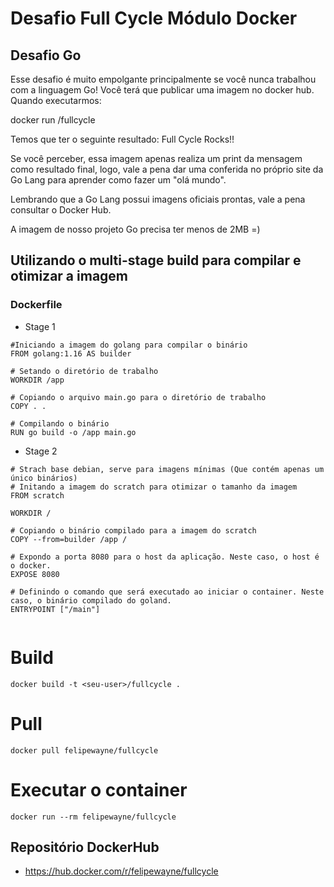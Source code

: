 # Desafio Full Cycle Módulo Docker
## Desafio Go

Esse desafio é muito empolgante principalmente se você nunca trabalhou com a linguagem Go!
Você terá que publicar uma imagem no docker hub. Quando executarmos:

docker run <seu-user>/fullcycle

Temos que ter o seguinte resultado: Full Cycle Rocks!!

Se você perceber, essa imagem apenas realiza um print da mensagem como resultado final, logo, vale a pena dar uma conferida no próprio site da Go Lang para aprender como fazer um "olá mundo".

Lembrando que a Go Lang possui imagens oficiais prontas, vale a pena consultar o Docker Hub.

A imagem de nosso projeto Go precisa ter menos de 2MB =)


## Utilizando o multi-stage build para compilar e otimizar a imagem

### Dockerfile

- Stage 1

```
#Iniciando a imagem do golang para compilar o binário
FROM golang:1.16 AS builder

# Setando o diretório de trabalho
WORKDIR /app

# Copiando o arquivo main.go para o diretório de trabalho
COPY . .

# Compilando o binário
RUN go build -o /app main.go

```

- Stage 2

```
# Strach base debian, serve para imagens mínimas (Que contém apenas um único binários)
# Initando a imagem do scratch para otimizar o tamanho da imagem
FROM scratch

WORKDIR /

# Copiando o binário compilado para a imagem do scratch
COPY --from=builder /app /

# Expondo a porta 8080 para o host da aplicação. Neste caso, o host é o docker.
EXPOSE 8080

# Definindo o comando que será executado ao iniciar o container. Neste caso, o binário compilado do goland.
ENTRYPOINT ["/main"]


```



# Build 
```
docker build -t <seu-user>/fullcycle .
```

# Pull 
```
docker pull felipewayne/fullcycle
```

# Executar o container
```
docker run --rm felipewayne/fullcycle
```


## Repositório DockerHub

- https://hub.docker.com/r/felipewayne/fullcycle